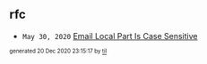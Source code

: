 ## rfc


* <code>May 30, 2020</code> [Email Local Part Is Case Sensitive](2020-05-30T11-00-22-email-local-part-is-case-sensitive.md)

<sup><sub>generated 20 Dec 2020 23:15:17 by <a href='https://github.com/senorprogrammer/til'>til</a></sub></sup>
